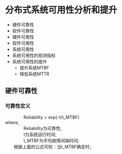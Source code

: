 # 分布式系统可用性分析和提升

- 硬件可靠性
- 软件可靠性
- 硬件可用性
- 软件可用性
- 系统可用性
- 系统可用性的观测指标
- 系统可用性的提升
    - 提升系统MTBF
    - 降低系统MTTR
    
## 硬件可靠性
### 可靠性定义
&emsp;&emsp;&emsp;&emsp; Reliability = exp(-t/t_MTBF)  
where,  
&emsp;&emsp;&emsp;&emsp; Reliability为可靠性;  
&emsp;&emsp;&emsp;&emsp; t为系统运行时间;  
&emsp;&emsp;&emsp;&emsp; t_MTBF为平均故障间隔时间;  
&emsp;&emsp;根据上面的公式可知：当t_MTBF确定时，
